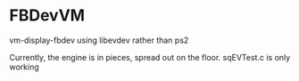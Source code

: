 # FBDevVM
vm-display-fbdev using libevdev rather than ps2

Currently, the engine is in pieces, spread out on the floor.  sqEVTest.c is only working
